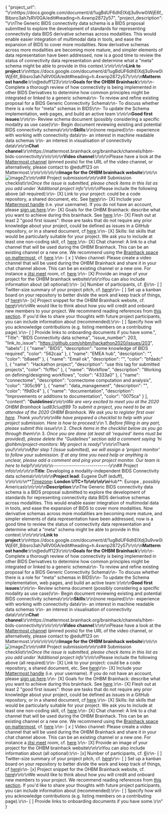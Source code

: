 {
  "project_url": "\r\nhttps://docs.google.com/document/d/1ugBdUF6dhElXdj3u9vw0iWjE6f_Bibsro3ah7sRV0GA/edit#heading=h.4xwnp2872y57",
  "project_description": "\r\nThe Generic BIDS connectivity data schema is a BIDS proposal submitted to explore the development of standards for representing connectivity data BIDS derivative schemas across modalities.  This would enable easier integration of multimodal data in tools, and ease the expansion of BIDS to cover more modalities.  Now derivative schemas across more modalities are becoming more mature, and simpler elements of data representation have been addressed, now is a good time to review the status of connectivity data representation and determine what a \"meta\" schema might be able to provide in this context.\r\n<!--Describe the main idea and context of your project in a few sentences.-->\r\n\r\n**Link to project**:\r\nhttps://docs.google.com/document/d/1ugBdUF6dhElXdj3u9vw0iWjE6f_Bibsro3ah7sRV0GA/edit#heading=h.4xwnp2872y57\r\n\r\n**Mattermost handle**:\r\n@eduff123\r\n\r\n**Goals for the OHBM Brainhack**\r\n\r\n- Complete a thorough review of how connectivity is being implemented in other BIDS Derivatives to determine how common principles might be integrated or linked to a generic schema\r\n- To review and refine existing proposal for a BIDS Generic Connectivity Schema\r\n- To discuss whether there is a role for \"meta\" schemas in BIDS\r\n- To update the Schema implementation, web pages, and build an active team \r\n\r\n**Good first issues**:\r\n\r\n- Review schema document (possibly considering a specific modality as use case)\r\n- Begin document reviewing existing and potential BIDS connectivity schema\r\n\r\n**Skills**:\r\n(none required)\r\n- experience with working with connectivity data\r\n- an interest in machine readable data schemas \r\n- an interest in visualisation of connectivity data\r\n\r\n**Chat channel**:\r\nhttps://mattermost.brainhack.org/brainhack/channels/hbm-bids-connectivity\r\n\r\n\r\n**Video channel**:\r\n\r\nPlease have a look at the [Mattermost channel](https://mattermost.brainhack.org/brainhack/channels/hbm-bids-connectivity) (pinned posts) for the URL of the video channel, or alternatively, please contact to @eduff123 on Mattermost.\r\n\r\n\r\n\r\n**Image for the OHBM brainhack website**\r\n\r\n![image](https://user-images.githubusercontent.com/902484/84585947-c4093600-ae0c-11ea-8011-e6210e8ddd78.png)Z\r\n\r\n## Project submission\r\n\r\n## Submission checklist\r\n*Once the issue is submitted, please check items in this list as you add under 'Additional project info'*\r\n\r\nPlease include the following above (all required):\r\n-   [X] Link to your project: could be a code repository, a shared document, etc. See [here](https://github.com/ohbm/hackathon2020/blob/master/.github/ISSUE_TEMPLATE/handbooks/projects.md#link-to-project)\r\n-   [X] Include your [Mattermost handle](https://mattermost.brainhack.org/) (i.e. your username). If you do not have an account, please [sign up here](https://mattermost.brainhack.org/signup_email).\r\n-   [X] Goals for the OHBM Brainhack: describe what you want to achieve during this brainhack. See [here](https://github.com/ohbm/hackathon2020/blob/master/.github/ISSUE_TEMPLATE/handbooks/projects.md#goals).\r\n-   [X] Flesh out at least 2 \"good first issues\": those are tasks that do not require any prior knowledge about your project, could be defined as issues in a GitHub repository, or in a shared document, cf [here](https://github.com/ohbm/hackathon2020/blob/master/.github/ISSUE_TEMPLATE/handbooks/projects.md#onboarding-2-good-first-issues).\r\n-   [X] Skills: list skills that would be particularly suitable for your project. We ask you to include at least one non-coding skill, cf. [here](https://github.com/ohbm/hackathon2020/blob/master/.github/ISSUE_TEMPLATE/handbooks/projects.md#onboarding-skills).\r\n-   [X] Chat channel: A link to a chat channel that will be used during the OHBM Brainhack. This can be an existing channel or a new one. We recommend using the [Brainhack space on mattermost](https://mattermost.brainhack.org/), cf. [here](https://github.com/ohbm/hackathon2020/blob/master/.github/ISSUE_TEMPLATE/handbooks/projects.md#chat).\r\n-   [ x ] Video channel: Please create a video channel that will be used during the OHBM Brainhack and share it in your chat channel above. This can be an existing channel or a new one. For instance a [jitsi meet](https://meet.jit.si/) room, cf. [here](https://github.com/ohbm/hackathon2020/blob/master/.github/ISSUE_TEMPLATE/handbooks/projects.md#video-calls).\r\n-   [X] Provide an image of your project for the OHBM brainhack website\r\n\r\nYou can also include information about (all optional):\r\n-   [x] Number of participants, cf. [6](https://github.com/ohbm/hackathon2020/blob/master/.github/ISSUE_TEMPLATE/handbooks/projects.md#participant-capacity)\r\n-   [ ] Twitter-size summary of your project pitch, cf. [here](https://github.com/ohbm/hackathon2020/blob/master/.github/ISSUE_TEMPLATE/handbooks/projects.md#twitter-size-summary-of-your-project-pitch)\r\n-   [ ] Set up a kanban board on your repository to better divide the work and keep track of things, cf [here](https://github.com/ohbm/hackathon2020/blob/master/.github/ISSUE_TEMPLATE/handbooks/projects.md#set-up-a-kanban-board)\r\n-   [x] Project snippet for the OHBM Brainhack website, cf. [here](https://github.com/ohbm/hackathon2020/blob/master/.github/ISSUE_TEMPLATE/handbooks/projects.md#project-snippet-for-the-ohbm-brainhack-website)\r\n\r\nWe would like to think about how you will credit and onboard new members to your project. We recommend reading references from [this section](https://github.com/ohbm/hackathon2020/blob/master/.github/ISSUE_TEMPLATE/handbooks/projects.md#credit-and-onboarding). If you'd like to share your thoughts with future project participants, you can include information about (recommended):\r\n-   [ ] Specify how will you acknowledge contributions (e.g. listing members on a contributing page).\r\n-   [ ] Provide links to onboarding documents if you have some.",
  "Title": "BIDS Connectivity data schema",
  "issue_number": 203,
  "link_to_issue": "https://github.com/ohbm/hackathon2020/issues/203",
  "labels": [
    {
      "name": "BIDS",
      "description": "some knowledge of BIDS required",
      "color": "562caa"
    },
    {
      "name": "EMEA hub",
      "description": "",
      "color": "b8aeef"
    },
    {
      "name": "Email ok",
      "description": "",
      "color": "bfdadc"
    },
    {
      "name": "Hackathon project",
      "description": "use this tag for submitted projects",
      "color": "fcffbc"
    },
    {
      "name": "Workflow",
      "description": "Working on defining/designing workflows",
      "color": "4333a0"
    },
    {
      "name": "connectome",
      "description": "connectome computation and analysis",
      "color": "305c99"
    },
    {
      "name": "data_management",
      "description": "",
      "color": "f9d0c4"
    },
    {
      "name": "documentation",
      "description": "Improvements or additions to documentation",
      "color": "0075ca"
    }
  ],
  "content": "**Guidelines**\r\n\r\n*We are very excited to meet you at the 2020 OHBM Brainhack \ud83c\udf89* *To submit a project, you need to be an attendee of the 2020 OHBM Brainhack. We ask you to register first over [here](http://www.humanbrainmapping.org/HackathonReg/). Thank you!*\r\n\r\n*We have prepared a checklist to help with your project submission. Here is how to proceed:*\r\n 1. *Before filling in any part, please submit this issue*\r\n 2. *Check items in the checklist below as you go through them*\r\n 3. *Once you are done (at least all 'required' items must be provided), please delete the \"Guidelines\" section add a comment saying 'hi @ohbm/project-monitors: My project is ready!'*\r\n\r\nThank you!\r\n\r\n*After step 1 (issue submitted), we will assign a 'project monitor' to follow your submission. If at any time you need help or anything is unclear, please add a comment and ping your project monitor. Our team is here to help!*\r\n\r\n\r\n----------------------------\r\n## Project info\r\n<!-- *Please fill this in first and then submit the issue* -->\r\n\r\n**Title**: Developing a modality-independent BIDS Connectivity data schema\r\n<!--Name of your awesome project. Please also update the title of the issue to be the title of your project-->\r\n\r\n**Project lead**: Eugene Duff (eduff), \r\n<!--Your name and GitHub login, possibly more than 1 lead-->\r\n\r\n**[Timezone](https://github.com/ohbm/hackathon2020/blob/master/.github/ISSUE_TEMPLATE/handbooks/projects.md#timezone)**:  London UTC+1\r\n<!--UTC offset of your timezone (cf. https://www.timeanddate.com/time/map/ for example).-->\r\n\r\n**Hub**: Europe   , possibly Americas\r\n<!--Asia and Pacific / Europe, Middle East and Africa / The Americas based on location of project lead. Possibly more than 1 hub.-->\r\n\r\n**Description**:\r\nThe Generic BIDS connectivity data schema is a BIDS proposal submitted to explore the development of standards for representing connectivity data BIDS derivative schemas across modalities.  This would enable easier integration of multimodal data in tools, and ease the expansion of BIDS to cover more modalities.  Now derivative schemas across more modalities are becoming more mature, and simpler elements of data representation have been addressed, now is a good time to review the status of connectivity data representation and determine what a \"meta\" schema might be able to provide in this context.\r\n<!--Describe the main idea and context of your project in a few sentences.-->\r\n\r\n**Link to project**:\r\nhttps://docs.google.com/document/d/1ugBdUF6dhElXdj3u9vw0iWjE6f_Bibsro3ah7sRV0GA/edit#heading=h.4xwnp2872y57\r\n\r\n**Mattermost handle**:\r\n@eduff123\r\n\r\n**Goals for the OHBM Brainhack**\r\n\r\n- Complete a thorough review of how connectivity is being implemented in other BIDS Derivatives to determine how common principles might be integrated or linked to a generic schema\r\n- To review and refine existing proposal for a BIDS Generic Connectivity Schema\r\n- To discuss whether there is a role for \"meta\" schemas in BIDS\r\n- To update the Schema implementation, web pages, and build an active team \r\n\r\n**Good first issues**:\r\n\r\n- Review schema document (possibly considering a specific modality as use case)\r\n- Begin document reviewing existing and potential BIDS connectivity schema\r\n\r\n**Skills**:\r\n(none required)\r\n- experience with working with connectivity data\r\n- an interest in machine readable data schemas \r\n- an interest in visualisation of connectivity data\r\n\r\n**Chat channel**:\r\nhttps://mattermost.brainhack.org/brainhack/channels/hbm-bids-connectivity\r\n\r\n\r\n**Video channel**:\r\n\r\nPlease have a look at the [Mattermost channel](https://mattermost.brainhack.org/brainhack/channels/hbm-bids-connectivity) (pinned posts) for the URL of the video channel, or alternatively, please contact to @eduff123 on Mattermost.\r\n\r\n\r\n\r\n**Image for the OHBM brainhack website**\r\n\r\n![image](https://user-images.githubusercontent.com/902484/84585947-c4093600-ae0c-11ea-8011-e6210e8ddd78.png)Z\r\n\r\n## Project submission\r\n\r\n## Submission checklist\r\n*Once the issue is submitted, please check items in this list as you add under 'Additional project info'*\r\n\r\nPlease include the following above (all required):\r\n-   [X] Link to your project: could be a code repository, a shared document, etc. See [here](https://github.com/ohbm/hackathon2020/blob/master/.github/ISSUE_TEMPLATE/handbooks/projects.md#link-to-project)\r\n-   [X] Include your [Mattermost handle](https://mattermost.brainhack.org/) (i.e. your username). If you do not have an account, please [sign up here](https://mattermost.brainhack.org/signup_email).\r\n-   [X] Goals for the OHBM Brainhack: describe what you want to achieve during this brainhack. See [here](https://github.com/ohbm/hackathon2020/blob/master/.github/ISSUE_TEMPLATE/handbooks/projects.md#goals).\r\n-   [X] Flesh out at least 2 \"good first issues\": those are tasks that do not require any prior knowledge about your project, could be defined as issues in a GitHub repository, or in a shared document, cf [here](https://github.com/ohbm/hackathon2020/blob/master/.github/ISSUE_TEMPLATE/handbooks/projects.md#onboarding-2-good-first-issues).\r\n-   [X] Skills: list skills that would be particularly suitable for your project. We ask you to include at least one non-coding skill, cf. [here](https://github.com/ohbm/hackathon2020/blob/master/.github/ISSUE_TEMPLATE/handbooks/projects.md#onboarding-skills).\r\n-   [X] Chat channel: A link to a chat channel that will be used during the OHBM Brainhack. This can be an existing channel or a new one. We recommend using the [Brainhack space on mattermost](https://mattermost.brainhack.org/), cf. [here](https://github.com/ohbm/hackathon2020/blob/master/.github/ISSUE_TEMPLATE/handbooks/projects.md#chat).\r\n-   [ x ] Video channel: Please create a video channel that will be used during the OHBM Brainhack and share it in your chat channel above. This can be an existing channel or a new one. For instance a [jitsi meet](https://meet.jit.si/) room, cf. [here](https://github.com/ohbm/hackathon2020/blob/master/.github/ISSUE_TEMPLATE/handbooks/projects.md#video-calls).\r\n-   [X] Provide an image of your project for the OHBM brainhack website\r\n\r\nYou can also include information about (all optional):\r\n-   [x] Number of participants, cf. [6](https://github.com/ohbm/hackathon2020/blob/master/.github/ISSUE_TEMPLATE/handbooks/projects.md#participant-capacity)\r\n-   [ ] Twitter-size summary of your project pitch, cf. [here](https://github.com/ohbm/hackathon2020/blob/master/.github/ISSUE_TEMPLATE/handbooks/projects.md#twitter-size-summary-of-your-project-pitch)\r\n-   [ ] Set up a kanban board on your repository to better divide the work and keep track of things, cf [here](https://github.com/ohbm/hackathon2020/blob/master/.github/ISSUE_TEMPLATE/handbooks/projects.md#set-up-a-kanban-board)\r\n-   [x] Project snippet for the OHBM Brainhack website, cf. [here](https://github.com/ohbm/hackathon2020/blob/master/.github/ISSUE_TEMPLATE/handbooks/projects.md#project-snippet-for-the-ohbm-brainhack-website)\r\n\r\nWe would like to think about how you will credit and onboard new members to your project. We recommend reading references from [this section](https://github.com/ohbm/hackathon2020/blob/master/.github/ISSUE_TEMPLATE/handbooks/projects.md#credit-and-onboarding). If you'd like to share your thoughts with future project participants, you can include information about (recommended):\r\n-   [ ] Specify how will you acknowledge contributions (e.g. listing members on a contributing page).\r\n-   [ ] Provide links to onboarding documents if you have some.\r\n"
}
